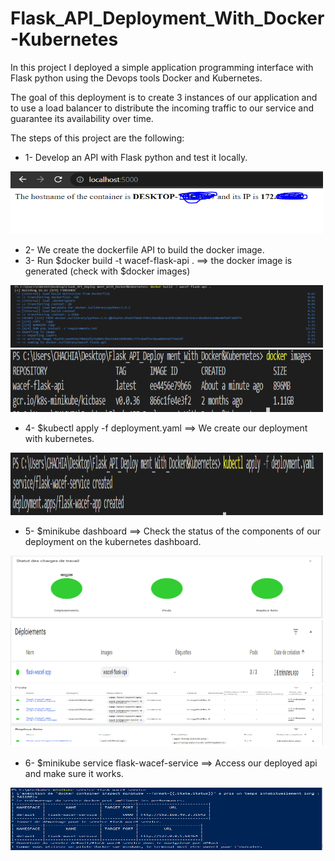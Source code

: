 # Flask_API_Deployment_With_Docker-Kubernetes

In this project I deployed a simple application programming interface with Flask python using the Devops tools Docker and Kubernetes.

The goal of this deployment is to create 3 instances of our application and to use a load balancer to distribute the incoming traffic to our service and guarantee its availability over time.

The steps of this project are the following: 

* 1- Develop an API with Flask python and test it locally.
<img src="./Project_screenshots/0.png" alt="Flask API" width="500" height="100">

* 2- We create the dockerfile API to build the docker image.
* 3- Run $docker build -t wacef-flask-api . ==> the docker image is generated (check with $docker images)
<img src="./Project_screenshots/1.png" alt="Build Docker image" width="500" height="100">

<img src="Project_screenshots/3.png" alt="Docker images" width="500" height="100">

* 4- $kubectl apply -f deployment.yaml ==> We create our deployment with kubernetes.
<img src="Project_screenshots/4.png" alt="Build Docker image" width="500" height="100">

* 5- $minikube dashboard ==> Check the status of the components of our deployment on the kubernetes dashboard.
<img src="Project_screenshots/5.png" alt="Deployment status (1)" width="500" height="100">
<br>
<img src="Project_screenshots/6.png" alt="Deployment status (2)" width="500" height="100">
<br>
<img src="Project_screenshots/7.png" alt="Deployment status (3)" width="500" height="100">

* 6- $minikube service flask-wacef-service ==> Access our deployed api and make sure it works.
<img src="Project_screenshots/8.png" alt="Deployment service start" width="500" height="100">
